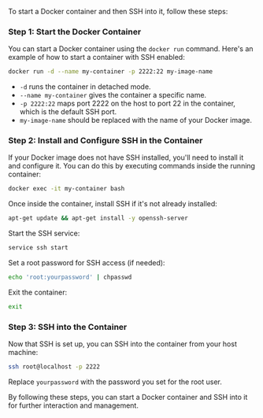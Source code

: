 To start a Docker container and then SSH into it, follow these steps:

### Step 1: Start the Docker Container

You can start a Docker container using the `docker run` command. Here's an example of how to start a container with SSH enabled:

```bash
docker run -d --name my-container -p 2222:22 my-image-name
```

- `-d` runs the container in detached mode.
- `--name my-container` gives the container a specific name.
- `-p 2222:22` maps port 2222 on the host to port 22 in the container, which is the default SSH port.
- `my-image-name` should be replaced with the name of your Docker image.

### Step 2: Install and Configure SSH in the Container

If your Docker image does not have SSH installed, you'll need to install it and configure it. You can do this by executing commands inside the running container:

```bash
docker exec -it my-container bash
```

Once inside the container, install SSH if it's not already installed:

```bash
apt-get update && apt-get install -y openssh-server
```

Start the SSH service:

```bash
service ssh start
```

Set a root password for SSH access (if needed):

```bash
echo 'root:yourpassword' | chpasswd
```

Exit the container:

```bash
exit
```

### Step 3: SSH into the Container

Now that SSH is set up, you can SSH into the container from your host machine:

```bash
ssh root@localhost -p 2222
```

Replace `yourpassword` with the password you set for the root user.

By following these steps, you can start a Docker container and SSH into it for further interaction and management.

